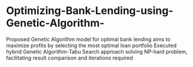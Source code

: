 # Optimizing-Bank-Lending-using-Genetic-Algorithm-
Proposed Genetic Algorithm model for optimal bank lending aims to maximize profits by selecting the most optimal loan portfolio Executed hybrid Genetic Algorithm-Tabu Search approach solving NP-hard problem, facilitating result comparison and iterations required 
